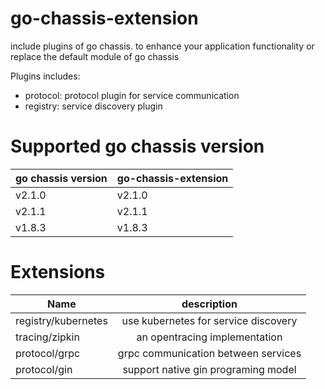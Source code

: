 # go-chassis-extension

include plugins of go chassis. to enhance your application functionality or replace the default module of go chassis

Plugins includes:
- protocol: protocol plugin for service communication
- registry: service discovery plugin

# Supported go chassis version
| go chassis version | go-chassis-extension|
| ---------- | ------------ |
| v2.1.0 | v2.1.0 | 
| v2.1.1 | v2.1.1 | 
| v1.8.3 | v1.8.3 |

# Extensions
| Name     |description    |
|----------|:-------------:|
|registry/kubernetes |use kubernetes for service discovery |
|tracing/zipkin |an opentracing implementation |
|protocol/grpc | grpc communication between services |
|protocol/gin | support native gin programing model|
